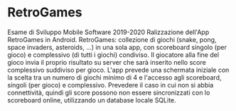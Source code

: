 # RetroGames
Esame di Sviluppo Mobile Software 2019-2020
Ralizzazione dell'App RetroGames in Android.
RetroGames: collezione di giochi (snake, pong, space invaders, asteroids, ...) in una sola app, con scoreboard singolo (per gioco) e complessivo (di tutti i giochi) condiviso. Il giocatore alla fine del gioco invia il proprio risultato su server che sarà inserito nello score complessivo suddiviso per gioco. L'app prevede una schermata iniziale con la scelta tra un numero di giochi minimo di 4 e l'accesso agli scoreboard, singoli (per gioco) e complessivo. Prevedere il caso in cui non si abbia connettività, quindi gli score possono non essere sincronizzati con lo scoreboard online, utilizzando un database locale SQLite. 
